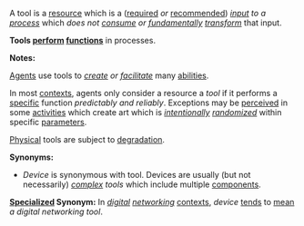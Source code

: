 A tool is a [resource](https://github.com/gcassel/Modular-Organization-Terminology/blob/master/terms/resource.md) which is a ([required](https://github.com/gcassel/Modular-Organization-Terminology/blob/master/terms/require.md) *or* [recommended](https://github.com/gcassel/Modular-Organization-Terminology/blob/master/terms/recommendation.md)) *[input](https://github.com/gcassel/Modular-Organization-Terminology/blob/master/terms/input.md) to a [process](https://github.com/gcassel/Modular-Organization-Terminology/blob/master/terms/process.md)* which *does not [consume](https://github.com/gcassel/Modular-Organization-Terminology/blob/master/terms/consume.md) or [fundamentally](https://github.com/gcassel/Modular-Organization-Terminology/blob/master/terms/base.md) [transform](https://github.com/gcassel/Modular-Organization-Terminology/blob/master/terms/transform.md)* that input.

**Tools [perform](https://github.com/gcassel/Modular-Organization-Terminology/blob/master/terms/perform.md) [functions](https://github.com/gcassel/Modular-Organization-Terminology/blob/master/terms/function.md)** in processes.

**Notes:** 

[Agents](https://github.com/gcassel/Modular-Organization-Terminology/blob/master/terms/agent.md) use tools to *[create](https://github.com/gcassel/Modular-Organization-Terminology/blob/master/terms/create.md) or [facilitate](https://github.com/gcassel/Modular-Organization-Terminology/blob/master/terms/facilitate.md)* many [abilities](https://github.com/gcassel/Modular-Organization-Terminology/blob/master/terms/ability.md).

In most [contexts](https://github.com/gcassel/Modular-Organization-Terminology/blob/master/terms/context.md), agents only consider a resource a *tool* if it performs a [specific](https://github.com/gcassel/Modular-Organization-Terminology/blob/master/terms/specific.md) function *predictably and reliably*.  Exceptions may be [perceived](https://github.com/gcassel/Modular-Organization-Terminology/blob/master/terms/perceive.md) in some [activities](https://github.com/gcassel/Modular-Organization-Terminology/blob/master/terms/activity.md) which create art which is *[intentionally](https://github.com/gcassel/Modular-Organization-Terminology/blob/master/terms/intention.md) [randomized](https://github.com/gcassel/Modular-Organization-Terminology/blob/master/terms/random.md)* within specific [parameters](https://github.com/gcassel/Modular-Organization-Terminology/blob/master/terms/parameter.md).

[Physical](https://github.com/gcassel/Modular-Organization-Terminology/blob/master/terms/physical.md) tools are subject to [degradation](https://github.com/gcassel/Modular-Organization-Terminology/blob/master/terms/degrade.md).

**Synonyms:**  
* *Device* is synonymous with tool.  Devices are usually (but not necessarily) *[complex](https://github.com/gcassel/Modular-Organization-Terminology/blob/master/terms/complex.md) tools* which include multiple [components](https://github.com/gcassel/Modular-Organization-Terminology/blob/master/terms/component.md).

**[Specialized](https://github.com/gcassel/Modular-Organization-Terminology/blob/master/terms/specialize.md) Synonym:**  In *[digital](https://github.com/gcassel/Modular-Organization-Terminology/blob/master/terms/digital.md) [networking](https://github.com/gcassel/Modular-Organization-Terminology/blob/master/terms/network.md)* [contexts](https://github.com/gcassel/Modular-Organization-Terminology/blob/master/terms/context.md), *device* [tends](https://github.com/gcassel/Modular-Organization-Terminology/blob/master/terms/tend.md) to [mean](https://github.com/gcassel/Modular-Organization-Terminology/blob/master/terms/mean.md) *a digital networking tool*.
